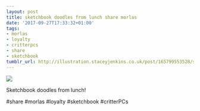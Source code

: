 ```yaml
---
layout: post
title: sketchbook doodles from lunch share morlas
date: '2017-09-27T17:33:32+01:00'
tags:
- morlas
- loyalty
- critterpcs
- share
- sketchbook
tumblr_url: http://illustration.staceyjenkins.co.uk/post/165799553528/sketchbook-doodles-from-lunch-share-morlas
---
```

 ![](/tumblr_files/tumblr_owy5zwJElP1v28ub8o1_1280.jpg)  

Sketchbook doodles from lunch!

#share #morlas #loyalty #sketchbook #critterPCs

